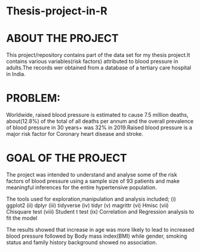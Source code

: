 # Thesis-project-in-R
# ABOUT THE PROJECT
  This project/repository contains part of the data set for my thesis project.It contains various variables(risk factors) attributed to blood pressure in adults.The records wer obtained from a database of a tertiary care hospital in India.
  
# PROBLEM:
  Worldwide, raised blood pressure is estimated to cause 7.5 million deaths, about(12.8%) of the total of all deaths per annum and the overall prevalence of blood pressure in 30 years+ was 32% in 2019.Raised blood pressure is a major risk factor for Coronary heart disease and stroke.
  
# GOAL OF THE PROJECT
  The project was intended to understand and analyse some of the risk factors of blood pressure using a sample size of 93 patients and make meaningful inferences for the entire hypertensive population.
  
 The tools used for exploration,manipulation and analysis included;
 (i)     ggplot2
 (ii)    dplyr
 (iii)   tidyverse
 (iv)    tidyr
 (v)     magrittr
 (vi)    Hmisc
 (vii)   Chisquare test
 (viii)  Student t test
 (ix)    Correlation and Regression analysis to fit the model
 
 The results showed that increase in age was more likely to lead to increased blood pressure followed by Body mass index(BMI) while gender, smoking status and family history background showed no association.

